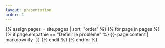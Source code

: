 ```yaml
---
layout: presentation
order: 1
---
```


{% assign pages = site.pages | sort: "order" %}
{% for page in pages %}
 {% if page.empathie == "Définir le problème" %}
    {{- page.content | markdownify -}}
  {% endif %}
{% endfor %}

